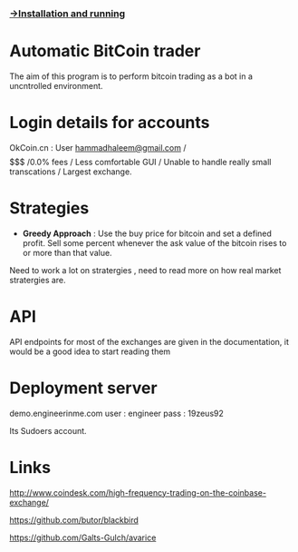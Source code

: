 ### [->Installation and running](https://github.com/hammadhaleem/bitcoin-trader/blob/master/Runproject.md)

# Automatic BitCoin trader
The aim of this program is to perform bitcoin trading as a bot in a uncntrolled environment.

# Login details for accounts

OkCoin.cn : 
  User hammadhaleem@gmail.com / $$$$$$$$$$$  /0.0% fees / Less comfortable GUI / Unable to handle really small transcations / Largest exchange.

# Strategies
* **Greedy Approach** : Use the buy price for bitcoin and set a defined profit. Sell some percent whenever the 
ask value of the bitcoin rises to or more than that value.

Need to work a lot on stratergies , need to read more on how real market stratergies are. 

# API 

API endpoints for most of the exchanges are given in the documentation, it would be a good idea to start reading them

# Deployment server 

demo.engineerinme.com
user : engineer
pass : 19zeus92

Its Sudoers account.

# Links 

http://www.coindesk.com/high-frequency-trading-on-the-coinbase-exchange/

https://github.com/butor/blackbird

https://github.com/Galts-Gulch/avarice

